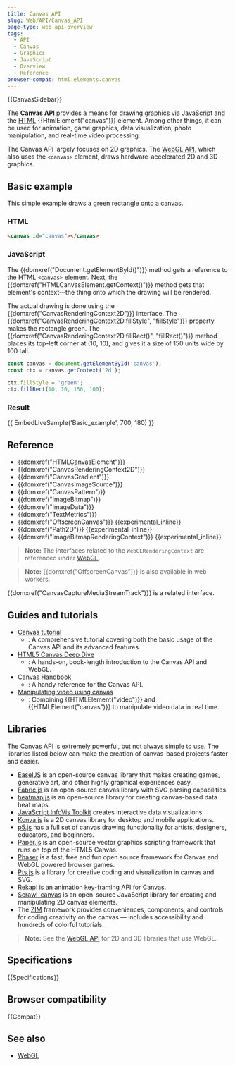```yaml
---
title: Canvas API
slug: Web/API/Canvas_API
page-type: web-api-overview
tags:
  - API
  - Canvas
  - Graphics
  - JavaScript
  - Overview
  - Reference
browser-compat: html.elements.canvas
---
```

{{CanvasSidebar}}

The **Canvas API** provides a means for drawing graphics via [JavaScript](/en-US/docs/Web/JavaScript) and the [HTML](/en-US/docs/Web/HTML) {{HtmlElement("canvas")}} element. Among other things, it can be used for animation, game graphics, data visualization, photo manipulation, and real-time video processing.

The Canvas API largely focuses on 2D graphics. The [WebGL API](/en-US/docs/Web/API/WebGL_API), which also uses the `<canvas>` element, draws hardware-accelerated 2D and 3D graphics.

## Basic example

This simple example draws a green rectangle onto a canvas.

### HTML

```html
<canvas id="canvas"></canvas>
```

### JavaScript

The {{domxref("Document.getElementById()")}} method gets a reference to the HTML `<canvas>` element. Next, the {{domxref("HTMLCanvasElement.getContext()")}} method gets that element's context—the thing onto which the drawing will be rendered.

The actual drawing is done using the {{domxref("CanvasRenderingContext2D")}} interface. The {{domxref("CanvasRenderingContext2D.fillStyle", "fillStyle")}} property makes the rectangle green. The {{domxref("CanvasRenderingContext2D.fillRect()", "fillRect()")}} method places its top-left corner at (10, 10), and gives it a size of 150 units wide by 100 tall.

```js
const canvas = document.getElementById('canvas');
const ctx = canvas.getContext('2d');

ctx.fillStyle = 'green';
ctx.fillRect(10, 10, 150, 100);
```

### Result

{{ EmbedLiveSample('Basic_example', 700, 180) }}

## Reference

- {{domxref("HTMLCanvasElement")}}
- {{domxref("CanvasRenderingContext2D")}}
- {{domxref("CanvasGradient")}}
- {{domxref("CanvasImageSource")}}
- {{domxref("CanvasPattern")}}
- {{domxref("ImageBitmap")}}
- {{domxref("ImageData")}}
- {{domxref("TextMetrics")}}
- {{domxref("OffscreenCanvas")}} {{experimental_inline}}
- {{domxref("Path2D")}} {{experimental_inline}}
- {{domxref("ImageBitmapRenderingContext")}} {{experimental_inline}}

> **Note:** The interfaces related to the `WebGLRenderingContext` are referenced under [WebGL](/en-US/docs/Web/API/WebGL_API).

> **Note:** {{domxref("OffscreenCanvas")}} is also available in web workers.

{{domxref("CanvasCaptureMediaStreamTrack")}} is a related interface.

## Guides and tutorials

- [Canvas tutorial](/en-US/docs/Web/API/Canvas_API/Tutorial)
  - : A comprehensive tutorial covering both the basic usage of the Canvas API and its advanced features.
- [HTML5 Canvas Deep Dive](https://joshondesign.com/p/books/canvasdeepdive/title.html)
  - : A hands-on, book-length introduction to the Canvas API and WebGL.
- [Canvas Handbook](https://bucephalus.org/text/CanvasHandbook/CanvasHandbook.html)
  - : A handy reference for the Canvas API.
- [Manipulating video using canvas](/en-US/docs/Web/API/Canvas_API/Manipulating_video_using_canvas)
  - : Combining {{HTMLElement("video")}} and {{HTMLElement("canvas")}} to manipulate video data in real time.

## Libraries

The Canvas API is extremely powerful, but not always simple to use. The libraries listed below can make the creation of canvas-based projects faster and easier.

- [EaselJS](https://www.createjs.com/easeljs) is an open-source canvas library that makes creating games, generative art, and other highly graphical experiences easy.
- [Fabric.js](http://fabricjs.com) is an open-source canvas library with SVG parsing capabilities.
- [heatmap.js](https://www.patrick-wied.at/static/heatmapjs/) is an open-source library for creating canvas-based data heat maps.
- [JavaScript InfoVis Toolkit](https://philogb.github.io/jit/) creates interactive data visualizations.
- [Konva.js](https://konvajs.org/) is a 2D canvas library for desktop and mobile applications.
- [p5.js](https://p5js.org/) has a full set of canvas drawing functionality for artists, designers, educators, and beginners.
- [Paper.js](http://paperjs.org/) is an open-source vector graphics scripting framework that runs on top of the HTML5 Canvas.
- [Phaser](https://phaser.io/) is a fast, free and fun open source framework for Canvas and WebGL powered browser games.
- [Pts.js](https://ptsjs.org) is a library for creative coding and visualization in canvas and SVG.
- [Rekapi](https://github.com/jeremyckahn/rekapi) is an animation key-framing API for Canvas.
- [Scrawl-canvas](https://scrawl.rikweb.org.uk/) is an open-source JavaScript library for creating and manipulating 2D canvas elements.
- The [ZIM](https://zimjs.com) framework provides conveniences, components, and controls for coding creativity on the canvas — includes accessibility and hundreds of colorful tutorials.

> **Note:** See the [WebGL API](/en-US/docs/Web/API/WebGL_API) for 2D and 3D libraries that use WebGL.

## Specifications

{{Specifications}}

## Browser compatibility

{{Compat}}

## See also

- [WebGL](/en-US/docs/Web/API/WebGL_API)
